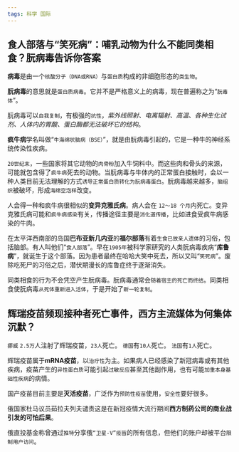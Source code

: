 ```yaml
---
tags: 科学 国际
---
```






## 食人部落与“笑死病”：哺乳动物为什么不能同类相食？朊病毒告诉你答案

**病毒**是由一个`核酸分子（DNA或RNA）`与`蛋白质`构成的非细胞形态的`类生物`。

**朊病毒**的意思就是`蛋白质病毒`。它并不是严格意义上的病毒，现在普遍称之为“`朊毒体`”。

朊病毒可以`自我复制`，有极强的`抗性`，*紫外线照射、电离辐射、高温、各种生化试剂、人体内的胃酸、蛋白酶都无法破坏它的结构*。

**疯牛病**学名叫做“`牛海绵状脑病（BSE）`”，就是由朊病毒引起的，它是一种牛的神经系统传染性疾病。

`20世纪末`，一些国家将其它动物的`肉骨粉`加入牛饲料中。而这些肉和骨头的来源，可能就包含得了`疯牛病`死去的动物。当朊病毒与牛体内的正常蛋白接触时，会以一种人类目前无法理解的方式`诱导正常蛋白质转化为朊病毒蛋白`。朊病毒越来越多，`脑组织`被破坏，形成`海绵空泡样`改变。

人会得一种和疯牛病很相似的**变异克雅氏病**。病人会在 `12～18 个月`内死亡。变异克雅氏病可能和`疯牛病感染`有关，传播途径主要是`消化道传播`，比如进食受疯牛病感染的牛肉。

在太平洋西南部的岛国**巴布亚新几内亚**的**福尔部落**有着`生食已故亲人遗体`的习俗，包括脑部。有人叫他们“`食人部落`”。早在`1905年`被科学家研究的人类朊病毒疾病“**库鲁病**”，就诞生于这个部落。因为患者最终在哈哈大笑中死去，所以又叫“`笑死病`”。废除吃死尸的习俗之后，潜伏期漫长的库鲁症终于逐渐消失。

同类相食的行为不会凭空产生朊病毒。朊病毒通常会`随着宿主的死亡而终结`。同类相食使朊病毒`从死体重新进入活体`，于是开始了`新一轮复制`。



## 辉瑞疫苗频现接种者死亡事件，西方主流媒体为何集体沉默？

`挪威` `2.5万`人注射了辉瑞疫苗，`23人`死亡。
`德国`有`10人`死亡。
`法国`有`1人`死亡。

辉瑞疫苗属于**mRNA疫苗**，以`治疗性`为主。如果病人已经感染了新冠病毒或有其他疾病，疫苗产生的`异性蛋白质`可能引起`过敏反应`甚至其他副作用，也有可能`加重本身基础性疾病`的病情。

国产疫苗目前主要是**灭活疫苗**，广泛作为`预防性疫苗`使用，`安全性`要好很多。

俄国家杜马议员茹拉夫列夫谴责这是在新冠疫情大流行期间**西方制药公司的商业战引发的可怕后果**。

俄直投基金称曾通过`推特`分享俄`“卫星-V”疫苗`的所有信息，但他们的账户却被平台`限制用户访问`。
